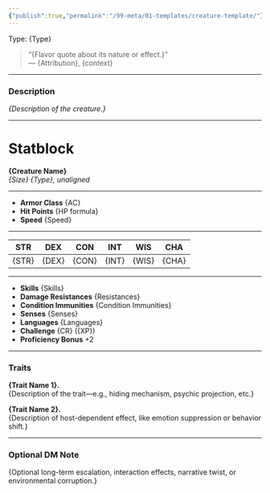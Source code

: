 ```yaml
---
{"publish":true,"permalink":"/99-meta/01-templates/creature-template/"}
---
```



Type: {Type}

> “{Flavor quote about its nature or effect.}”  
> — {Attribution}, {context}

---
### Description
*{Description of the creature.}*

---
# Statblock  
**{Creature Name}**  
*{Size} {Type}, unaligned*  
___
- **Armor Class** {AC}
- **Hit Points** {HP formula}
- **Speed** {Speed}
___
| STR | DEX | CON | INT | WIS | CHA |
|:--:|:--:|:--:|:--:|:--:|:--:|
| {STR} | {DEX} | {CON} | {INT} | {WIS} | {CHA} |
___
- **Skills** {Skills}
- **Damage Resistances** {Resistances}
- **Condition Immunities** {Condition Immunities}
- **Senses** {Senses}
- **Languages** {Languages}
- **Challenge** {CR} ({XP})  
- **Proficiency Bonus** +2
___

### Traits
**{Trait Name 1}.**  
{Description of the trait—e.g., hiding mechanism, psychic projection, etc.}

**{Trait Name 2}.**  
{Description of host-dependent effect, like emotion suppression or behavior shift.}

---
### Optional DM Note  
{Optional long-term escalation, interaction effects, narrative twist, or environmental corruption.}
